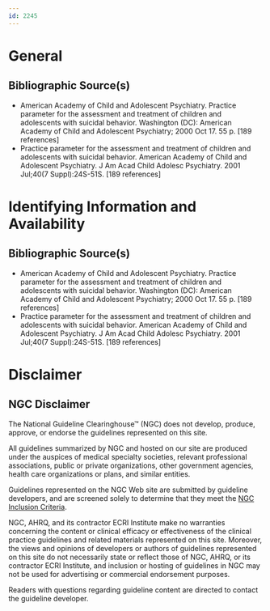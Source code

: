 ```yaml
---
id: 2245
---
```


# General

## Bibliographic Source(s)

- American Academy of Child and Adolescent Psychiatry. Practice parameter for the assessment and treatment of children and adolescents with suicidal behavior. Washington (DC): American Academy of Child and Adolescent Psychiatry; 2000 Oct 17. 55 p. [189 references]
- Practice parameter for the assessment and treatment of children and adolescents with suicidal behavior. American Academy of Child and Adolescent Psychiatry. J Am Acad Child Adolesc Psychiatry. 2001 Jul;40(7 Suppl):24S-51S. [189 references]

# Identifying Information and Availability

## Bibliographic Source(s)

- American Academy of Child and Adolescent Psychiatry. Practice parameter for the assessment and treatment of children and adolescents with suicidal behavior. Washington (DC): American Academy of Child and Adolescent Psychiatry; 2000 Oct 17. 55 p. [189 references]
- Practice parameter for the assessment and treatment of children and adolescents with suicidal behavior. American Academy of Child and Adolescent Psychiatry. J Am Acad Child Adolesc Psychiatry. 2001 Jul;40(7 Suppl):24S-51S. [189 references]

# Disclaimer

## NGC Disclaimer

The National Guideline Clearinghouse™ (NGC) does not develop, produce, approve, or endorse the guidelines represented on this site.

All guidelines summarized by NGC and hosted on our site are produced under the auspices of medical specialty societies, relevant professional associations, public or private organizations, other government agencies, health care organizations or plans, and similar entities.

Guidelines represented on the NGC Web site are submitted by guideline developers, and are screened solely to determine that they meet the [NGC Inclusion Criteria](/help-and-about/summaries/inclusion-criteria).

NGC, AHRQ, and its contractor ECRI Institute make no warranties concerning the content or clinical efficacy or effectiveness of the clinical practice guidelines and related materials represented on this site. Moreover, the views and opinions of developers or authors of guidelines represented on this site do not necessarily state or reflect those of NGC, AHRQ, or its contractor ECRI Institute, and inclusion or hosting of guidelines in NGC may not be used for advertising or commercial endorsement purposes.

Readers with questions regarding guideline content are directed to contact the guideline developer.

